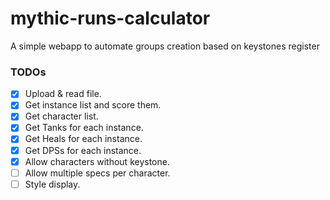 # mythic-runs-calculator
A simple webapp to automate groups creation based on keystones register

### TODOs
* [x] Upload & read file.
* [x] Get instance list and score them.
* [x] Get character list.
* [x] Get Tanks for each instance.
* [x] Get Heals for each instance.
* [x] Get DPSs for each instance.
* [x] Allow characters without keystone.
* [ ] Allow multiple specs per character.
* [ ] Style display.
